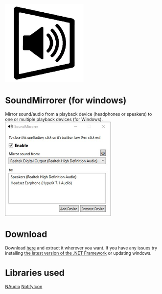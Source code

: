 ![alt text](https://github.com/cyberrex5/SoundMirrorer/blob/main/ico-256.png)
# SoundMirrorer (for windows)
Mirror sound/audio from a playback device (headphones or speakers) to one or multiple playback devices (for Windows).
![alt text](https://github.com/cyberrex5/SoundMirrorer/blob/main/screenshots/screenshot.jpg)

# Download
Download [here](https://github.com/cyberrex5/SoundMirrorer/releases) and extract it wherever you want.
If you have any issues try installing [the latest version of the .NET Framework](https://dotnet.microsoft.com/download/dotnet-framework/thank-you/net48-web-installer) or updating windows.

# Libraries used
[NAudio](https://github.com/naudio/NAudio)
[NotifyIcon](https://github.com/hardcodet/wpf-notifyicon)
